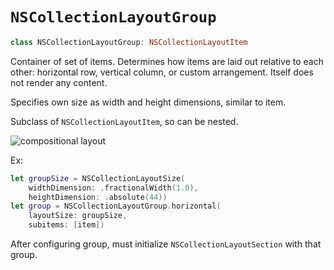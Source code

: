 # `NSCollectionLayoutGroup`

```swift
class NSCollectionLayoutGroup: NSCollectionLayoutItem
```

Container of set of items. Determines how items are laid out relative to each other: horizontal row, vertical column, or custom arrangement. Itself does not render any content.

Specifies own size as width and height dimensions, similar to item.

Subclass of `NSCollectionLayoutItem`, so can be nested.

![compositional layout](../../../../assets/nested_groups.png)

Ex:

```swift
let groupSize = NSCollectionLayoutSize(
    widthDimension: .fractionalWidth(1.0),
    heightDimension: .absolute(44))
let group = NSCollectionLayoutGroup.horizontal(
    layoutSize: groupSize,
    subitems: [item])
```

After configuring group, must initialize `NSCollectionLayoutSection` with that group.
